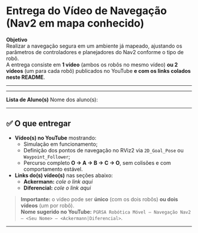 # Entrega do Vídeo de Navegação (Nav2 em mapa conhecido)

**Objetivo**  
Realizar a navegação segura em um ambiente já mapeado, ajustando os parâmetros de controladores e planejadores do Nav2 conforme o tipo de robô.  
A entrega consiste em **1 vídeo** (ambos os robôs no mesmo vídeo) **ou 2 vídeos** (um para cada robô) publicados no YouTube **e com os links colados neste README**.

---

---
**Lista de Aluno(s)**
Nome dos aluno(s):

---

## ✅ O que entregar

- **Vídeo(s) no YouTube** mostrando:
  - Simulação em funcionamento;
  - Definição dos pontos de navegação no RViz2 via `2D_Goal_Pose` ou `Waypoint_Follower`;
  - Percurso completo **O → A → B → C → O**, sem colisões e com comportamento estável.
- **Links do(s) vídeo(s)** nas seções abaixo:
  - **Ackermann:** _cole o link aqui_
  - **Diferencial:** _cole o link aqui_

> **Importante:** o vídeo pode ser **único** (com os dois robôs) **ou dois vídeos** (um por robô).  
> **Nome sugerido no YouTube:** `PGRSA Robótica Móvel — Navegação Nav2 — <Seu Nome> — <Ackermann|Diferencial>`.

---
